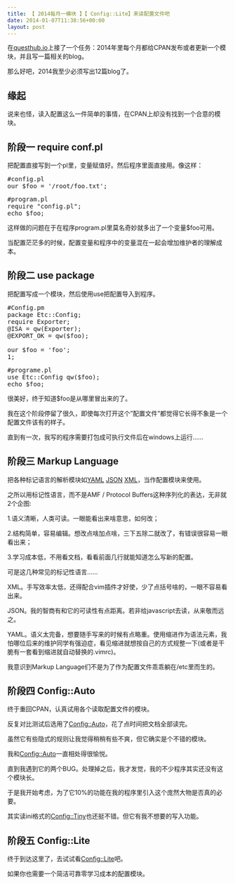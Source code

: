 ```yaml
---
title: 【 2014每月一模块 】【 Config::Lite】来读配置文件吧
date: 2014-01-07T11:38:56+00:00
layout: post
---
```

在[questhub.io](http://questhub.io/)上接了一个任务：2014年里每个月都给CPAN发布或者更新一个模块，并且写一篇相关的blog。

那么好吧，2014我至少必须写出12篇blog了。

## 缘起

说来也怪，读入配置这么一件简单的事情，在CPAN上却没有找到一个合意的模块。

## 阶段一 require conf.pl

把配置直接写到一个pl里，变量赋值好。然后程序里面直接用。像这样：

<pre class="brush: perl">#config.pl
our $foo = '/root/foo.txt';
</pre>

<pre class="brush: perl">#program.pl
require "config.pl";
echo $foo;
</pre>

这样做的问题在于在程序program.pl里莫名奇妙就多出了一个变量$foo可用。
  
当配置茫茫多的时候，配置变量和程序中的变量混在一起会增加维护者的理解成本。

## 阶段二 use package

把配置写成一个模块，然后使用use把配置导入到程序。

<pre class="brush: perl">#Config.pm
package Etc::Config;
require Exporter;
@ISA = qw(Exporter);
@EXPORT_OK = qw($foo);

our $foo = 'foo';
1;
</pre>

<pre class="brush: perl">#programe.pl
use Etc::Config qw($foo);
echo $foo;
</pre>

很美好，终于知道$foo是从哪里冒出来的了。
  
我在这个阶段停留了很久，即使每次打开这个&#8221;配置文件&#8221;都觉得它长得不象是一个配置文件该有的样子。
  
直到有一次，我写的程序需要打包成可执行文件后在windows上运行&#8230;&#8230;

## 阶段三 Markup Language

把各种标记语言的解析模块如[YAML](https://metacpan.org/pod/YAML) [JSON](https://metacpan.org/pod/JSON) [XML](https://metacpan.org/module/XML::Simple)，当作配置模块来使用。

之所以用标记性语言，而不是AMF / Protocol Buffers这种序列化的表达，无非就2个企图:
  
1.语义清晰，人类可读。一眼能看出来啥意思，如何改；
  
2.结构简单，容易编辑。想改点啥加点啥，三下五除二就改了，有错误很容易一眼看出来；
  
3.学习成本低，不用看文档，看看前面几行就能知道怎么写新的配置。

可是这几种常见的标记性语言……
  
XML。手写效率太低，还得配合vim插件才好使，少了点括号啥的，一眼不容易看出来。
  
JSON。我的智商有和它的可读性有点距离。若非给javascript去读，从来敬而远之。
  
YAML。语义太完备，想要随手写来的时候有点略重。使用缩进作为语法元素，我怕哪位后来的维护同学有强迫症，看见缩进就想按自己的方式规整一下(或者是干脆有一套看到缩进就自动替换的.vimrc)。

我意识到Markup Language们不是为了作为配置文件乖乖躺在/etc里而生的。

## 阶段四 Config::Auto

终于重回CPAN，认真试用各个读取配置文件的模块。
  
反复对比测试后选用了[Config::Auto](https://metacpan.org/pod/Config::Auto)，花了点时间把文档全部读完。
  
虽然它有些隐式的规则让我觉得稍稍有些不爽，但它确实是个不错的模块。

我和[Config::Auto](https://metacpan.org/pod/Config::Auto)一直相处得很愉悦。
  
直到我遇到它的两个BUG。处理掉之后，我才发觉，我的不少程序其实还没有这个模块长。
  
于是我开始考虑，为了它10%的功能在我的程序里引入这个庞然大物是否真的必要。

其实读ini格式的[Config::Tiny](https://metacpan.org/pod/Config::Tiny)也还挺不错。但它有我不想要的写入功能。

## 阶段五 Config::Lite

终于到达这里了，去试试看[Config::Lite](https://metacpan.org/pod/Config::Lite)吧。

如果你也需要一个简洁可靠零学习成本的配置模块。
